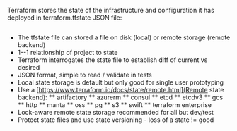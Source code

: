Terraform stores the state of the infrastructure and configuration it has deployed in terraform.tfstate JSON file:

<pre class="file" data-filename="terraform.tfstate" data-target="prepend"></pre>

* The tfstate file can stored a file on disk (local) or remote storage (remote backend)
* 1--1 relationship of project to state
* Terraform interrogates the state file to establish diff of current vs desired 
* JSON format, simple to read / validate in tests
* Local state storage is default but only good for single user prototyping
* Use a [https://www.terraform.io/docs/state/remote.html](Remote state backend): 
** artifactory
** azurerm
** consul
** etcd
** etcdv3
** gcs
** http
** manta
** oss
** pg
** s3
** swift
** terraform enterprise
* Lock-aware remote state storage recommended for all but dev/test
* Protect state files and use state versioning - loss of a state != good
